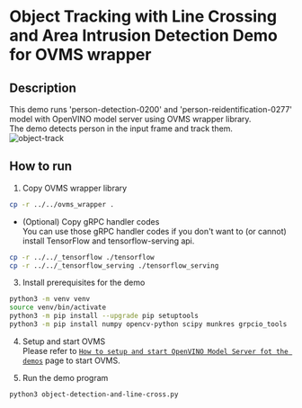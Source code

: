 # Object Tracking with Line Crossing and Area Intrusion Detection Demo for OVMS wrapper

## Description  
This demo runs 'person-detection-0200' and 'person-reidentification-0277' model with OpenVINO model server using OVMS wrapper library.  
The demo detects person in the input frame and track them.  
![object-track](./resources/object-track.gif)

## How to run
1. Copy OVMS wrapper library  
```sh
cp -r ../../ovms_wrapper .
```

* (Optional) Copy gRPC handler codes  
You can use those gRPC handler codes if you don't want to (or cannot) install TensorFlow and tensorflow-serving api.  
```sh
cp -r ../../_tensorflow ./tensorflow
cp -r ../../_tensorflow_serving ./tensorflow_serving
```

3. Install prerequisites for the demo
```sh
python3 -m venv venv
source venv/bin/activate
python3 -m pip install --upgrade pip setuptools
python3 -m pip install numpy opencv-python scipy munkres grpcio_tools
```

4. Setup and start OVMS  
Please refer to [`How to setup and start OpenVINO Model Server fot the demos`](../ovms_setup_for_demos) page to start OVMS.  

5. Run the demo program
```sh
python3 object-detection-and-line-cross.py
```